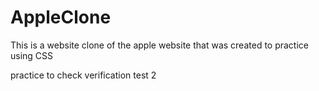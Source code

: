 # AppleClone
This is a website clone of the apple website that was created to practice using CSS

practice to check verification
test 2